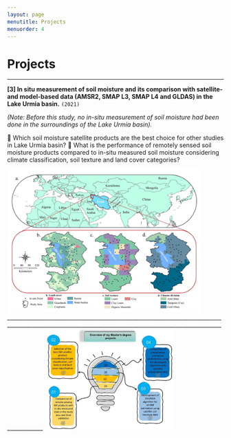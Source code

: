 ```yaml
---
layout: page
menutitle: Projects
menuorder: 4
---
```


# __Projects__


_________________________________________________________________________________________________________________________________________________________________________

__[3] In situ measurement of soil moisture and its comparison with satellite- and model-based data (AMSR2, SMAP L3, SMAP L4 and GLDAS) in the Lake Urmia basin.__ `(2021)`

*(Note: Before this study, no in-situ measurement of soil moisture had been done in the surroundings of the Lake Urmia basin).*

	Which soil moisture satellite products are the best choice for other studies in Lake Urmia basin? 
	What is the performance of remotely sensed soil moisture products compared to in-situ measured soil moisture considering climate classification, soil texture and land cover categories?

<img width="450" alt="project01" src="/assets//project01.jpg">
_________________________________________________________________________________________________________________________________________________________________________

<img width="300" alt="overview" src="/assets//overview.jpg">
